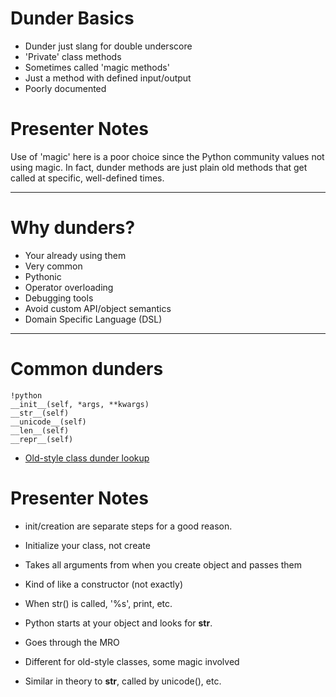 # Dunder Basics

- Dunder just slang for double underscore
- 'Private' class methods
- Sometimes called 'magic methods'
- Just a method with defined input/output
- Poorly documented

# Presenter Notes

Use of 'magic' here is a poor choice since the Python community values
not using magic.  In fact, dunder methods are just plain old methods
that get called at specific, well-defined times.

------------------------------------------------------

# Why dunders?

- Your already using them
- Very common
- Pythonic
- Operator overloading
- Debugging tools
- Avoid custom API/object semantics
- Domain Specific Language (DSL)

------------------------------------------------------

# Common dunders

    !python
    __init__(self, *args, **kwargs)
    __str__(self)
    __unicode__(self)
    __len__(self)
    __repr__(self)

- [Old-style class dunder lookup](http://stackoverflow.com/questions/12223836/lookup-of-magic-methods-on-old-style-python-classes)

# Presenter Notes

- init/creation are separate steps for a good reason.
- Initialize your class, not create
- Takes all arguments from when you create object and passes them
- Kind of like a constructor (not exactly)

- When str() is called, '%s', print, etc.
- Python starts at your object and looks for __str__.
- Goes through the MRO

- Different for old-style classes, some magic involved

- Similar in theory to __str__, called by unicode(), etc.
